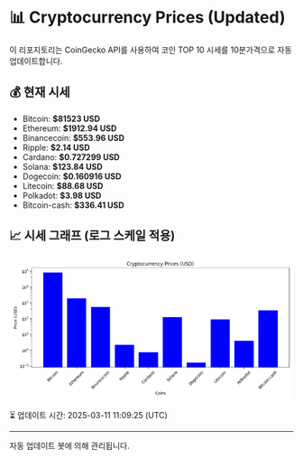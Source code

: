 
# 📊 Cryptocurrency Prices (Updated)

이 리포지토리는 CoinGecko API를 사용하여 코인 TOP 10 시세를 10분가격으로 자동 업데이트합니다.

## 💰 현재 시세
- Bitcoin: **$81523 USD**
- Ethereum: **$1912.94 USD**
- Binancecoin: **$553.96 USD**
- Ripple: **$2.14 USD**
- Cardano: **$0.727299 USD**
- Solana: **$123.84 USD**
- Dogecoin: **$0.160916 USD**
- Litecoin: **$88.68 USD**
- Polkadot: **$3.98 USD**
- Bitcoin-cash: **$336.41 USD**

## 📈 시세 그래프 (로그 스케일 적용)
![Crypto Prices](crypto_prices.png)

⏳ 업데이트 시간: 2025-03-11 11:09:25 (UTC)

---
자동 업데이트 봇에 의해 관리됩니다.
